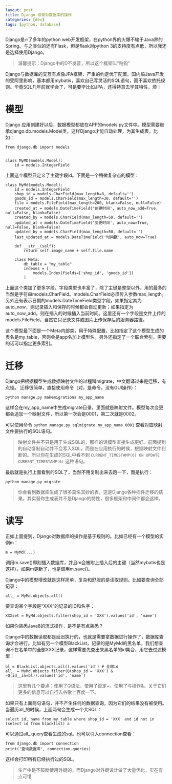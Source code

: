 ```yaml
---
layout: post
title: Django 框架对数据库的操作
categories: [dev]
tags: [python, database]
---
```

Django是🔥了多年的python web开发框架，在python界的火爆不输于Java界的Spring。与之类似的还有Flask，但是flask对python 3的支持度有点低，所以我还是选择使用Django。

> 温馨提示：Django中的D不发音，所以这个框架叫“粘钩”

Django与数据库的交互有点像JPA框架，严重的约定优于配置。国内搞Java开发的受阿里影响，基本都用mybatis，喜欢自己写灵活的SQL语句，而不喜欢依托规则。毕竟SQL几年前就学会了，可是要学比如JPA，还得特意去学其特性，烦！

# 模型
Django 应用创建好以后，数据模型都放在APP的models.py文件中。模型需要继承django.db.models.Model类，这样Django才能自动处理，为其生成表。比如：
```
from django.db import models


class MyMD(models.Model):
    id = models.IntegerField
```
上面这个模型只定义了主键字段id。下面是一个稍微复杂点的模型：
```
class MyMd(models.Model):
    id = models.IntegerField
    shop_id = models.CharField(max_length=8, default='')
    goods_id = models.CharField(max_length=30, default='')
    file = models.FileField(max_length=200, blank=False, null=False)
    created_at = models.DateTimeField('创建时间', auto_now_add=True, null=False, blank=False)
    created_by = models.CharField(max_length=50, default='')
    updated_at = models.DateTimeField('变更时间', auto_now=True, null=False, blank=False)
    updated_by = models.CharField(max_length=50, default='')
    last_updated_at = models.DateTimeField('时间戳', auto_now=True)

    def __str__(self):
        return self.image_name + self.file.name

    class Meta:
        db_table = "my_table"
        indexes = [
            models.Index(fields=['shop_id', 'goods_id'])
        ]
```
上面这个类加了更多字段，字段类型也丰富了，除了主键是整型以外，用的最多的当然是字符串models.CharField。models.CharField必须传入参数max_length。另外还有表示日期的models.DateTimeField类型字段，如果指定其为auto_now，则记录插入和保存的时候都会自动更新；如果指定为auto_now_add，则在插入的时候插入当前时间。这里还有一个字段是文件上传的models.FileField，当然它只记录文件或图片上传保存后的服务器路径。

这个模型最下面是一个Meta内部类，用于特殊配置，比如指定了这个模型生成的表名是my_table，否则会是app名加上模型名。另外还指定了一个联合索引，需要的话可以指定更多索引。

# 迁移
Django把根据模型生成数据映射文件的过程叫migrate，中文翻译过来是迁移，有点怪。
迁移很简单，直接使用命令（对，是命令，没有GUI操作）：

```
python manage.py makemigrations my_app_name
```
这样会在my_app_name中生成migrate目录，里面就是映射文件。模型每次变更都会追加一个映射文件，所以第一次会是0001，第二次就是0002。

可以使用命令 `python manage.py sqlmigrate my_app_name 0001` 查看对应映射文件要执行的SQL语句。

> 映射文件并不只是用于生成SQL的，那样的话模型直接生成更好。前面提到的自动复制自动并不会写入SQL，而是在应用执行的时候，根据映射文件判断的。所以你在生成的SQL中看不到 `CURRENT_TIMESTAMP(6) ON UPDATE CURRENT_TIMESTAMP(6)` 这种语句。

最后就是执行上面看到的SQL了，当然不用复制出来去跑一下，而是执行：

```
python manage.py migrate
```

> 你会看到数据库生成了很多莫名其妙的表，这是Django各种插件迁移的结果。其实替你生成表并不是Django的特性，很多框架和中间件都会这样。

# 读写
正如上面提到，Django对数据库的操作是基于规则的。比如已经有一个模型的实例m：
```
m = MyMd(...)
```
调用m.save()即刻插入数据库，并且m会被附上插入后的主键（当然mybatis也是这样）。如果m更新了，也是调用m.save()。

Django中的模型增改就是这样简单，复杂和舒服的是读取规则。比如要查询全部记录：
```
all_ = MyMd.objects.all()
```
要查询某个字段是“XXX”的记录的ID和名字：
```
XXXset = MyMd.objects.filter(shop_id = 'XXX').values('id', 'name')
```
如果你熟悉Java8的流式操作，是不是有点熟悉？

Django中的数据读取都是延迟执行的，也就是需要拿数据进行操作了，数据库查询才会进行。比如有另一个模型BlackList，记录的是MyMd的黑名单，我们想查询不在名单中的全部XXX记录，这样需要先查出来黑名单的id集合，用它去过滤模型：
```
bl = BlackList.objects.all().values('id') # 全部id
all_ = MyMd.objects.filter(Q(shop_id = 'XXX') & ~Q(id__in=bl)).values('id', 'name')
```
> 这里有几个要点：使用了Q语法，使用了否定~，使用了与操作&。关于它们更多的信息可以自行去谷歌上百度一下。

如果只有上面两句语句，并不产生任何的数据查询，因为它们的结果没有被使用。当遍历all_的时候，上面两句会生成一个大SQL：
```
select id, name from my_table where shop_id = 'XXX' and id not in (select id from blacklist) a
```
可以通过all_.query查看生成的sql。也可以引入connection查看：
```
from django.db import connection
print('查询数据库', connection.queries)
```
这样会打印所有已经执行过的SQL。

> 生产中是不鼓励使用外键的，而Django对外键设计做了大量优化，实在有点可惜
```
